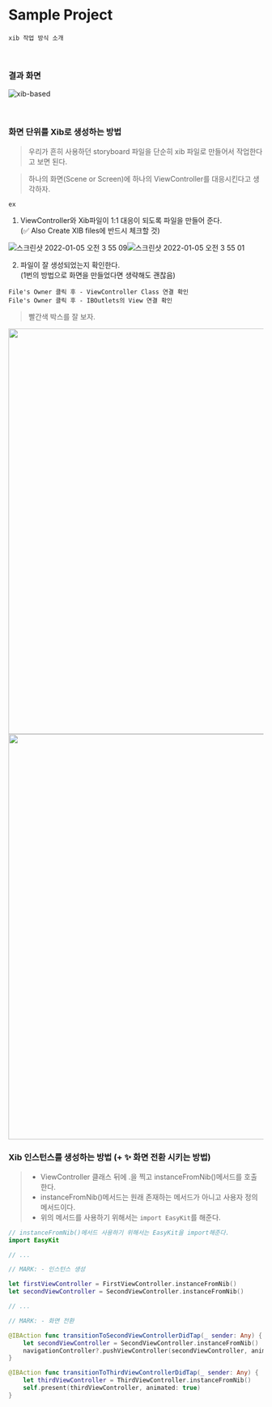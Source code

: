 # Sample Project

`xib 작업 방식 소개`

<br />

### 결과 화면

![xib-based](https://user-images.githubusercontent.com/61109660/148108973-7af33df3-a546-4ad4-9f11-1b6a95e9c29b.gif)

<br />

### 화면 단위를 Xib로 생성하는 방법

> 우리가 흔히 사용하던 storyboard 파일을 단순히 xib 파일로 만들어서 작업한다고 보면 된다.

> 하나의 화면(Scene or Screen)에 하나의 ViewController를 대응시킨다고 생각하자.

`ex`

1. ViewController와 Xib파일이 1:1 대응이 되도록 파일을 만들어 준다.  
(✅ Also Create XIB files에 반드시 체크할 것)

![스크린샷 2022-01-05 오전 3 55 09](https://user-images.githubusercontent.com/61109660/148109479-77837755-3858-4a1f-a7d2-0e90f8c6ccdf.png)![스크린샷 2022-01-05 오전 3 55 01](https://user-images.githubusercontent.com/61109660/148109487-a3a11855-a6be-4608-a318-7c0320b827d0.png)


2. 파일이 잘 생성되었는지 확인한다.  
(1번의 방법으로 화면을 만들었다면 생략해도 괜찮음)

```
File's Owner 클릭 후 - ViewController Class 연결 확인
File's Owner 클릭 후 - IBOutlets의 View 연결 확인
```

> 빨간색 박스를 잘 보자.

<img src = "https://user-images.githubusercontent.com/61109660/148110109-7654d455-a199-4c7a-8c02-cb2d50ea3772.png" width = "800" />
<img src = "https://user-images.githubusercontent.com/61109660/148110088-2e7a8b58-b5a5-447b-94dd-4cf302704cca.png" width = "800" />

<br />

### Xib 인스턴스를 생성하는 방법 (+ ✨ 화면 전환 시키는 방법)

> - ViewController 클래스 뒤에 .을 찍고 instanceFromNib()메서드를 호출한다.  
> - instanceFromNib()메서드는 원래 존재하는 메서드가 아니고 사용자 정의 메서드이다.  
> - 위의 메서드를 사용하기 위해서는 `import EasyKit`를 해준다.

```swift
// instanceFromNib()메서드 사용하기 위해서는 EasyKit을 import해준다.
import EasyKit

// ...

// MARK: - 인스턴스 생성

let firstViewController = FirstViewController.instanceFromNib()
let secondViewController = SecondViewController.instanceFromNib()

// ...

// MARK: - 화면 전환

@IBAction func transitionToSecondViewControllerDidTap(_ sender: Any) {
    let secondViewController = SecondViewController.instanceFromNib()
    navigationController?.pushViewController(secondViewController, animated: true)
}

@IBAction func transitionToThirdViewControllerDidTap(_ sender: Any) {
    let thirdViewController = ThirdViewController.instanceFromNib()
    self.present(thirdViewController, animated: true)
}
```

